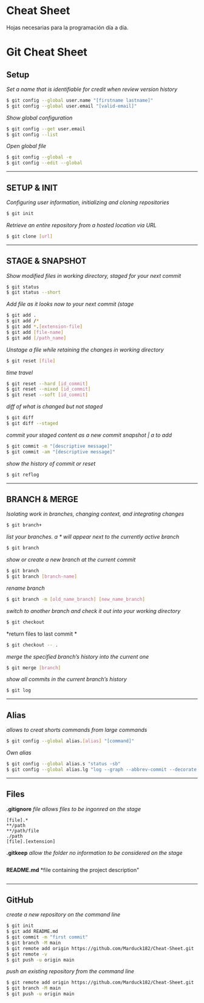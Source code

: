 # Cheat Sheet

Hojas necesarias para la programación día a día.

# Git Cheat Sheet

## Setup


*Set a name that is identifiable for credit when review version history*
```sh
$ git config --global user.name "[firstname lastname]"
$ git config --global user.email "[valid-email]"
```

*Show global configuration* 
```sh
$ git config --get user.email
$ git config --list
```

*Open global file*
```sh
$ git config --global -e
$ git config --edit --global
```

----------
## SETUP & INIT 


*Configuring user information, initializing and cloning repositories*
```sh
$ git init
```

*Retrieve an entire repository from a hosted location via URL*
```sh
$ git clone [url]
```
----------

## STAGE & SNAPSHOT

*Show modified files in working directory, staged for your next commit*
```sh
$ git status
$ git status --short
```
*Add file as it looks now to your next commit (stage*
```sh
$ git add .
$ git add /*
$ git add *.[extension-file]
$ git add [file-name]
$ git add [/path_name]
```

*Unstage a file while retaining the changes in working directory*
```sh
$ git reset [file]
```

*time travel*
```sh
$ git reset --hard [id_commit]
$ git reset --mixed [id_commit]
$ git reset --soft [id_commit]
```


*diff of what is changed but not staged*
```sh
$ git diff
$ git diff --staged
```

*commit your staged content as a new commit snapshot | a to add*
```sh
$ git commit -m "[descriptive message]"
$ git commit -am "[descriptive message]"
```

*show the history of commit or reset*
```sh
$ git reflog
```

----------

## BRANCH & MERGE
*Isolating work in branches, changing context, and integrating changes*
```sh
$ git branch+
```

*list your branches. a * will appear next to the currently active branch*
```sh
$ git branch
```


*show or create a new branch at the current commit*
```sh
$ git branch
$ git branch [branch-name]
```

*rename branch*
```sh
$ git branch -m [old_name_branch] [new_name_branch]
```


*switch to another branch and check it out into your working directory*
```sh
$ git checkout
```

*return files to last commit *
```sh
$ git checkout -- .
```


*merge the specified branch’s history into the current one*
```sh
$ git merge [branch]
```


*show all commits in the current branch’s history*
```sh
$ git log
```

-----------
## Alias

*allows to creat shorts commands from large commands*
```sh
$ git config --global alias.[alias] "[command]"
```

*Own alias*
```sh
$ git config --global alias.s "status -sb"
$ git config --global alias.lg "log --graph --abbrev-commit --decorate --format=format:'%C(bold blue)%h%C(reset) - %C(bold green)(%ar)%C(reset) %C(white)%s%C(reset) %C(dim white)- %an%C(reset)%C(bold yellow)%d%C(reset)' --all"
```




-----------

## Files 

**.gitignore** *file allows files to be ingonred on the stage*
```
[file].*
**/path
**/path/file
./path  
[file].[extension]
```

**.gitkeep** *allow the folder no information to be considered on the stage*
```
```

**README.md** *file containing the project description"
```
```

-----------
## GitHub

*create a new repository on the command line*
```sh
$ git init
$ git add README.md
$ git commit -m "first commit"
$ git branch -M main
$ git remote add origin https://github.com/Marduck182/Cheat-Sheet.git
$ git remote -v
$ git push -u origin main
```

*push an existing repository from the command line*
```sh
$ git remote add origin https://github.com/Marduck182/Cheat-Sheet.git
$ git branch -M main
$ git push -u origin main
```
